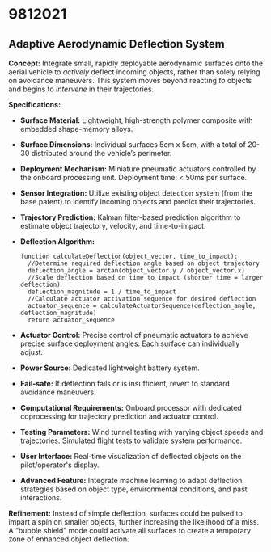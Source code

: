 # 9812021

## Adaptive Aerodynamic Deflection System

**Concept:** Integrate small, rapidly deployable aerodynamic surfaces onto the aerial vehicle to *actively* deflect incoming objects, rather than solely relying on avoidance maneuvers. This system moves beyond reacting *to* objects and begins to *intervene* in their trajectories.

**Specifications:**

*   **Surface Material:** Lightweight, high-strength polymer composite with embedded shape-memory alloys.
*   **Surface Dimensions:** Individual surfaces 5cm x 5cm, with a total of 20-30 distributed around the vehicle’s perimeter.
*   **Deployment Mechanism:** Miniature pneumatic actuators controlled by the onboard processing unit. Deployment time: < 50ms per surface.
*   **Sensor Integration:** Utilize existing object detection system (from the base patent) to identify incoming objects and predict their trajectories.
*   **Trajectory Prediction:** Kalman filter-based prediction algorithm to estimate object trajectory, velocity, and time-to-impact.
*   **Deflection Algorithm:**

    ```pseudocode
    function calculateDeflection(object_vector, time_to_impact):
      //Determine required deflection angle based on object trajectory
      deflection_angle = arctan(object_vector.y / object_vector.x)
      //Scale deflection based on time to impact (shorter time = larger deflection)
      deflection_magnitude = 1 / time_to_impact
      //Calculate actuator activation sequence for desired deflection
      actuator_sequence = calculateActuatorSequence(deflection_angle, deflection_magnitude)
      return actuator_sequence
    ```
*   **Actuator Control:** Precise control of pneumatic actuators to achieve precise surface deployment angles. Each surface can individually adjust.
*   **Power Source:** Dedicated lightweight battery system.
*   **Fail-safe:** If deflection fails or is insufficient, revert to standard avoidance maneuvers.
*   **Computational Requirements:** Onboard processor with dedicated coprocessing for trajectory prediction and actuator control.
*   **Testing Parameters:** Wind tunnel testing with varying object speeds and trajectories. Simulated flight tests to validate system performance.
*   **User Interface:** Real-time visualization of deflected objects on the pilot/operator's display.
*   **Advanced Feature:** Integrate machine learning to adapt deflection strategies based on object type, environmental conditions, and past interactions.

**Refinement:** Instead of simple deflection, surfaces could be pulsed to impart a spin on smaller objects, further increasing the likelihood of a miss. A “bubble shield” mode could activate all surfaces to create a temporary zone of enhanced object deflection.